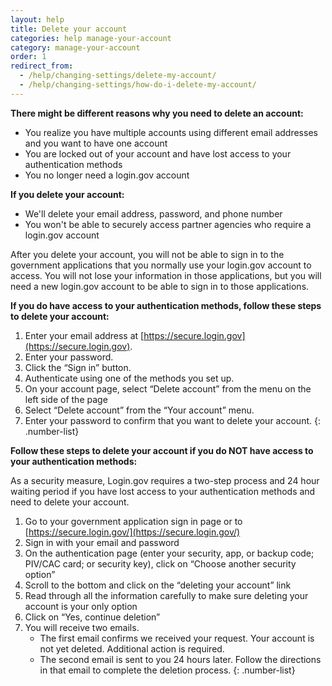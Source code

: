 ```yaml
---
layout: help
title: Delete your account
categories: help manage-your-account
category: manage-your-account
order: 1
redirect_from:
  - /help/changing-settings/delete-my-account/
  - /help/changing-settings/how-do-i-delete-my-account/
---
```


 __There might be different reasons why you need to delete an account:__

* You realize you have multiple accounts using different email addresses and you want to have one account
* You are locked out of your account and have lost access to your authentication methods
* You no longer need a login.gov account

__If you delete your account:__
* We'll delete your email address, password, and phone number
* You won't be able to securely access partner agencies who require a login.gov account

After you delete your account, you will not be able to sign in to the government applications that you normally use your login.gov account to access. You will not lose your information in those applications, but you will need a new login.gov account to be able to sign in to those applications.

__If you do have access to your authentication methods, follow these steps to delete your account:__

1. Enter your email address at [https://secure.login.gov](https://secure.login.gov).
1. Enter your password.
1. Click the “Sign in” button.
1. Authenticate using one of the methods you set up.
1. On your account page, select “Delete account” from the menu on the left side of the page
1. Select “Delete account” from the “Your account” menu.
1. Enter your password to confirm that you want to delete your account.
{: .number-list}

__Follow these steps to delete your account if you do NOT have access to your authentication methods:__

As a security measure, Login.gov requires a two-step process and 24 hour waiting period if you have lost access to your authentication methods and need to delete your account.

1. Go to your government application sign in page or to [https://secure.login.gov/](https://secure.login.gov/)
1. Sign in with your email and password
1. On the authentication page (enter your security, app, or backup code; PIV/CAC card; or security key), click on “Choose another security option”
1. Scroll to the bottom and click on the “deleting your account” link
1. Read through all the information carefully to make sure deleting your account is your only option
1. Click on “Yes, continue deletion”
1. You will receive two emails.
    * The first email confirms we received your request. Your account is not yet deleted. Additional action is required.
    * The second email is sent to you 24 hours later. Follow the directions in that email to complete the deletion process.
{: .number-list}
